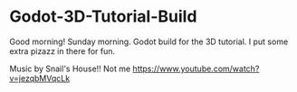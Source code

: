# Godot-3D-Tutorial-Build

Good morning! Sunday morning. Godot build for the 3D tutorial. I put some extra pizazz in there for fun.

Music by Snail's House!! Not me
https://www.youtube.com/watch?v=jezqbMVqcLk 
